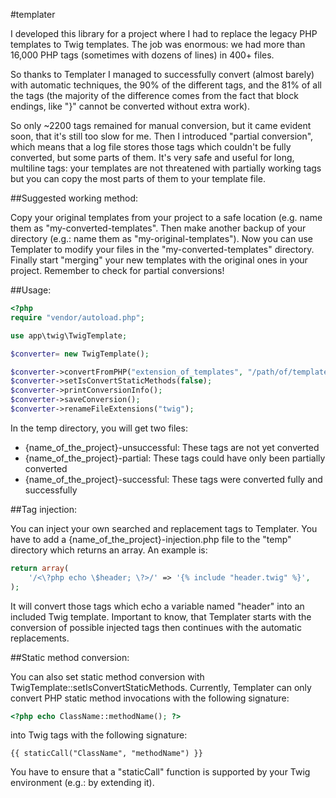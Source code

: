 #templater

I developed this library for a project where I had to replace the legacy PHP templates to Twig templates. The job was
enormous: we had more than 16,000 PHP tags (sometimes with dozens of lines) in 400+ files.
 
So thanks to Templater I managed to successfully convert (almost barely) with automatic techniques, the 90% of the
different tags, and the 81% of all the tags (the majority of the difference comes from the fact that block endings, like
"}" cannot be converted without extra work).
 
So only ~2200 tags remained for manual conversion, but it came evident soon, that it's still too slow for me. Then I
introduced "partial conversion", which means that a log file stores those tags which couldn't be fully converted,
but some parts of them. It's very safe and useful for long, multiline tags: your templates are not threatened with
partially working tags but you can copy the most parts of them to your template file.

##Suggested working method:

Copy your original templates from your project to a safe location (e.g. name them as "my-converted-templates".
Then make another backup of your directory (e.g.: name them as "my-original-templates"). Now you can use Templater to
modify your files in the "my-converted-templates" directory. Finally start "merging" your new templates with the
original ones in your project. Remember to check for partial conversions!

##Usage:

```php
<?php
require "vendor/autoload.php";

use app\twig\TwigTemplate;

$converter= new TwigTemplate();

$converter->convertFromPHP("extension_of_templates", "/path/of/templates", "name_of_the_project");
$converter->setIsConvertStaticMethods(false);
$converter->printConversionInfo();
$converter->saveConversion();
$converter->renameFileExtensions("twig");
```

In the temp directory, you will get two files:
- {name_of_the_project}-unsuccessful: These tags are not yet converted
- {name_of_the_project}-partial: These tags could have only been partially converted
- {name_of_the_project}-successful: These tags were converted fully and successfully

##Tag injection:

You can inject your own searched and replacement tags to Templater. You have to add a {name_of_the_project}-injection.php file to the "temp" directory which returns an array. An example is:

```php
return array(
    '/<\?php echo \$header; \?>/' => '{% include "header.twig" %}',
);
```

It will convert those tags which echo a variable named "header" into an included Twig template. Important to know,
that Templater starts with the conversion of possible injected tags then continues with the automatic replacements.

##Static method conversion:

You can also set static method conversion with TwigTemplate::setIsConvertStaticMethods. Currently, Templater can only
convert PHP static method invocations with the following signature:
```php
<?php echo ClassName::methodName(); ?>
```
into Twig tags with the following signature:
```
{{ staticCall("ClassName", "methodName") }}
```
You have to ensure that a "staticCall" function is supported by your Twig environment (e.g.: by extending it).
